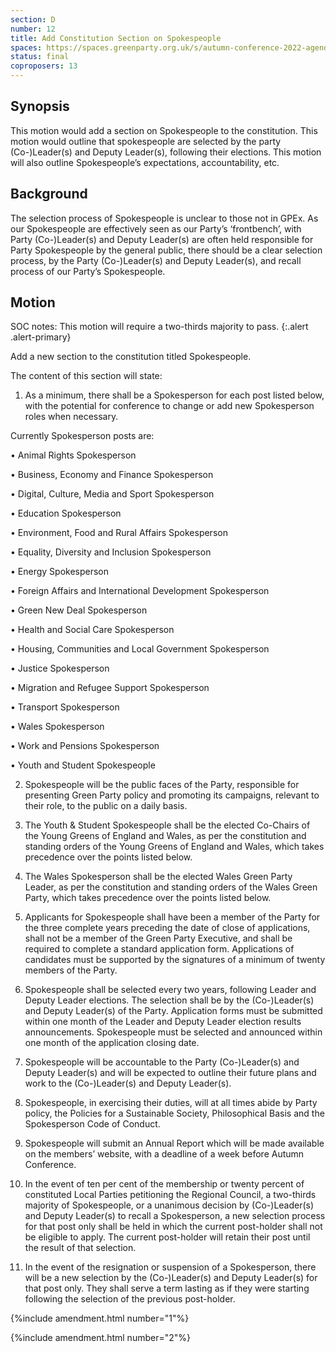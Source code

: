```yaml
---
section: D
number: 12
title: Add Constitution Section on Spokespeople
spaces: https://spaces.greenparty.org.uk/s/autumn-conference-2022-agenda-forum/?contentId=101634
status: final
coproposers: 13
---
```

## Synopsis
This motion would add a section on Spokespeople to the constitution. This motion would outline that spokespeople are selected by the party (Co-)Leader(s) and Deputy Leader(s), following their elections. This motion will also outline Spokespeople’s expectations, accountability, etc.

## Background
The selection process of Spokespeople is unclear to those not in GPEx. As our Spokespeople are effectively seen as our Party’s ‘frontbench’, with Party (Co-)Leader(s) and Deputy Leader(s) are often held responsible for Party Spokespeople by the general public, there should be a clear selection process, by the Party (Co-)Leader(s) and Deputy Leader(s), and recall process of our Party’s Spokespeople.

## Motion
SOC notes: This motion will require a two-thirds majority to pass.
{:.alert .alert-primary}

Add a new section to the constitution titled Spokespeople.

The content of this section will state:

1) As a minimum, there shall be a Spokesperson for each post listed below, with the potential for conference to change or add new Spokesperson roles when necessary.

Currently Spokesperson posts are:

• Animal Rights Spokesperson

• Business, Economy and Finance Spokesperson

• Digital, Culture, Media and Sport Spokesperson

• Education Spokesperson

• Environment, Food and Rural Affairs Spokesperson

• Equality, Diversity and Inclusion Spokesperson

• Energy Spokesperson

• Foreign Affairs and International Development Spokesperson

• Green New Deal Spokesperson

• Health and Social Care Spokesperson

• Housing, Communities and Local Government Spokesperson

• Justice Spokesperson

• Migration and Refugee Support Spokesperson

• Transport Spokesperson

• Wales Spokesperson

• Work and Pensions Spokesperson

• Youth and Student Spokespeople

2) Spokespeople will be the public faces of the Party, responsible for presenting Green Party policy and promoting its campaigns, relevant to their role, to the public on a daily basis.

3) The Youth & Student Spokespeople shall be the elected Co-Chairs of the Young Greens of England and Wales, as per the constitution and standing orders of the Young Greens of England and Wales, which takes precedence over the points listed below.

4) The Wales Spokesperson shall be the elected Wales Green Party Leader, as per the constitution and standing orders of the Wales Green Party, which takes precedence over the points listed below.

5) Applicants for Spokespeople shall have been a member of the Party for the three complete years preceding the date of close of applications, shall not be a member of the Green Party Executive, and shall be required to complete a standard application form. Applications of candidates must be supported by the signatures of a minimum of twenty members of the Party.

6) Spokespeople shall be selected every two years, following Leader and Deputy Leader elections. The selection shall be by the (Co-)Leader(s) and Deputy Leader(s) of the Party. Application forms must be submitted within one month of the Leader and Deputy Leader election results announcements. Spokespeople must be selected and announced within one month of the application closing date.

7) Spokespeople will be accountable to the Party (Co-)Leader(s) and Deputy Leader(s) and will be expected to outline their future plans and work to the (Co-)Leader(s) and Deputy Leader(s).

8) Spokespeople, in exercising their duties, will at all times abide by Party policy, the Policies for a Sustainable Society, Philosophical Basis and the Spokesperson Code of Conduct.

9) Spokespeople will submit an Annual Report which will be made available on the members’ website, with a deadline of a week before Autumn Conference.

10) In the event of ten per cent of the membership or twenty percent of constituted Local Parties petitioning the Regional Council, a two-thirds majority of Spokespeople, or a unanimous decision by (Co-)Leader(s) and Deputy Leader(s) to recall a Spokesperson, a new selection process for that post only shall be held in which the current post-holder shall not be eligible to apply. The current post-holder will retain their post until the result of that selection.

11) In the event of the resignation or suspension of a Spokesperson, there will be a new selection by the (Co-)Leader(s) and Deputy Leader(s) for that post only. They shall serve a term lasting as if they were starting following the selection of the previous post-holder.

{%include amendment.html number="1"%}

{%include amendment.html number="2"%}
